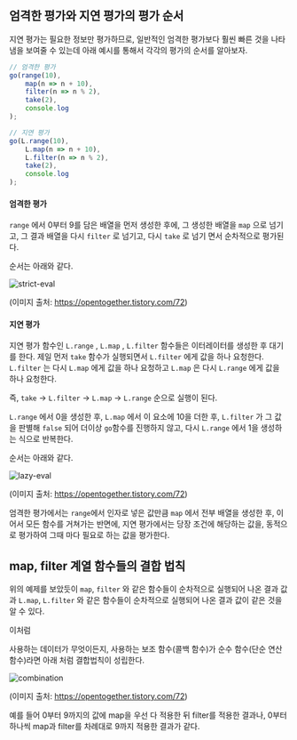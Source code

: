 ## 엄격한 평가와 지연 평가의 평가 순서



지연 평가는 필요한 정보만 평가하므로, 일반적인 엄격한 평가보다 훨씬 빠른 것을 나타냄을 보여줄 수 있는데 아래 예시를 통해서 각각의 평가의 순서를 알아보자.

```javascript
// 엄격한 평가
go(range(10),
    map(n => n + 10),
    filter(n => n % 2),
    take(2),
	console.log
);

// 지연 평가
go(L.range(10),
    L.map(n => n + 10),
    L.filter(n => n % 2),
    take(2),
    console.log
);
```



#### 엄격한 평가

`range` 에서 0부터 9를 담은 배열을 먼저 생성한 후에, 그 생성한 배열을 `map` 으로 넘기고, 그 결과 배열을 다시 `filter` 로 넘기고, 다시 `take` 로 넘기 면서 순차적으로 평가된다.

순서는 아래와 같다.

![strict-eval](https://user-images.githubusercontent.com/41064875/106350705-4d2c9900-631a-11eb-964c-28150e224451.png)

(이미지 출처: https://opentogether.tistory.com/72)

#### 지연 평가

지연 평가 함수인 `L.range` , `L.map` , `L.filter` 함수들은 이터레이터를 생성한 후 대기를 한다. 제일 먼저 `take` 함수가 실행되면서  `L.filter` 에게 값을 하나 요청한다.  `L.filter` 는 다시 `L.map` 에게 값을 하나 요청하고 `L.map` 은 다시 `L.range` 에게 값을 하나 요청한다.

즉,  `take` ->  `L.filter`  -> `L.map`  ->  `L.range`  순으로 실행이 된다.

`L.range` 에서 0을 생성한 후, `L.map` 에서 이 요소에 10을 더한 후, `L.filter` 가 그 값을 판별해 `false` 되어 더이상 `go`함수를 진행하지 않고, 다시 `L.range` 에서 1을 생성하는 식으로 반복한다.

순서는 아래와 같다.

![lazy-eval](https://user-images.githubusercontent.com/41064875/106350704-4c940280-631a-11eb-98ea-4e03516f1048.png)

(이미지 출처: https://opentogether.tistory.com/72)

 엄격한 평가에서는 `range`에서 인자로 넣은 값만큼 `map` 에서 전부 배열을 생성한 후, 이어서 모든 함수를 거쳐가는 반면에, 지연 평가에서는 당장 조건에 해당하는 값을, 동적으로 평가하여 그때 마다 필요로 하는 값을 평가한다. 



## map, filter 계열 함수들의 결합 법칙

위의 예제를 보았듯이 `map`,  `filter` 와 같은 함수들이 순차적으로 실행되어 나온 결과 값과  `L.map`, `L.filter` 와 같은 함수들이 순차적으로 실행되어 나온 결과 값이 같은 것을 알 수 있다.

이처럼

사용하는 데이터가 무엇이든지, 사용하는 보조 함수(콜백 함수)가 순수 함수(단순 연산 함수)라면 아래 처럼 결합법칙이 성립한다.



![combination](https://user-images.githubusercontent.com/41064875/106350703-4aca3f00-631a-11eb-8a37-22d28db9b7d7.png)

(이미지 출처: https://opentogether.tistory.com/72)

예를 들어 0부터 9까지의 값에 map을 우선 다 적용한 뒤 filter를 적용한 결과나, 0부터 하나씩 map과 filter를 차례대로 9까지 적용한 결과가 같다.
